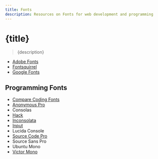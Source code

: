 ```yaml
---
title: Fonts
description: Resources on Fonts for web development and programming
---
```


# {title}

> {description}

- [Adobe Fonts](https://fonts.adobe.com/)
- [Fontsquirrel](https://www.fontsquirrel.com/)
- [Google Fonts](https://fonts.google.com/)

## Programming Fonts

- [Compare Coding Fonts](https://coding-fonts.css-tricks.com/)
- [Anonymous Pro](http://www.marksimonson.com/fonts/view/anonymous-pro)
- Consolas
- [Hack](http://sourcefoundry.org/hack/)
- [Inconsolata](http://www.levien.com/type/myfonts/inconsolata.html)
- [Input](https://input.fontbureau.com/)
- Lucida Console
- [Source Code Pro](https://github.com/adobe-fonts/source-code-pro)
- Source Sans Pro
- Ubuntu Mono
- [Victor Mono](https://rubjo.github.io/victor-mono/)
